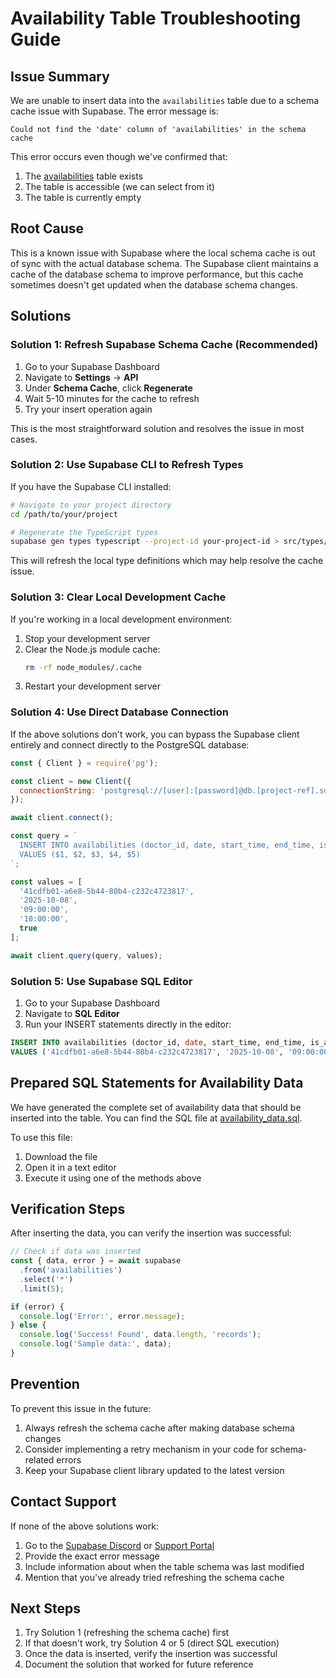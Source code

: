 # Availability Table Troubleshooting Guide

## Issue Summary

We are unable to insert data into the `availabilities` table due to a schema cache issue with Supabase. The error message is:

```
Could not find the 'date' column of 'availabilities' in the schema cache
```

This error occurs even though we've confirmed that:
1. The [availabilities](file:///c:/Users/deven/Desktop/sos-tourist-doctor-ecosystem/sos-tourist-doctor-api-service-app/src/types/database.types.ts#L53-L53) table exists
2. The table is accessible (we can select from it)
3. The table is currently empty

## Root Cause

This is a known issue with Supabase where the local schema cache is out of sync with the actual database schema. The Supabase client maintains a cache of the database schema to improve performance, but this cache sometimes doesn't get updated when the database schema changes.

## Solutions

### Solution 1: Refresh Supabase Schema Cache (Recommended)

1. Go to your Supabase Dashboard
2. Navigate to **Settings** → **API**
3. Under **Schema Cache**, click **Regenerate**
4. Wait 5-10 minutes for the cache to refresh
5. Try your insert operation again

This is the most straightforward solution and resolves the issue in most cases.

### Solution 2: Use Supabase CLI to Refresh Types

If you have the Supabase CLI installed:

```bash
# Navigate to your project directory
cd /path/to/your/project

# Regenerate the TypeScript types
supabase gen types typescript --project-id your-project-id > src/types/database.types.ts
```

This will refresh the local type definitions which may help resolve the cache issue.

### Solution 3: Clear Local Development Cache

If you're working in a local development environment:

1. Stop your development server
2. Clear the Node.js module cache:
   ```bash
   rm -rf node_modules/.cache
   ```
3. Restart your development server

### Solution 4: Use Direct Database Connection

If the above solutions don't work, you can bypass the Supabase client entirely and connect directly to the PostgreSQL database:

```javascript
const { Client } = require('pg');

const client = new Client({
  connectionString: 'postgresql://[user]:[password]@db.[project-ref].supabase.co:5432/postgres'
});

await client.connect();

const query = `
  INSERT INTO availabilities (doctor_id, date, start_time, end_time, is_available)
  VALUES ($1, $2, $3, $4, $5)
`;

const values = [
  '41cdfb01-a6e8-5b44-80b4-c232c4723817',
  '2025-10-08',
  '09:00:00',
  '10:00:00',
  true
];

await client.query(query, values);
```

### Solution 5: Use Supabase SQL Editor

1. Go to your Supabase Dashboard
2. Navigate to **SQL Editor**
3. Run your INSERT statements directly in the editor:

```sql
INSERT INTO availabilities (doctor_id, date, start_time, end_time, is_available)
VALUES ('41cdfb01-a6e8-5b44-80b4-c232c4723817', '2025-10-08', '09:00:00', '10:00:00', true);
```

## Prepared SQL Statements for Availability Data

We have generated the complete set of availability data that should be inserted into the table. You can find the SQL file at [availability_data.sql](file:///c:/Users/deven/Desktop/sos-tourist-doctor-ecosystem/sos-tourist-doctor-api-service-app/availability_data.sql).

To use this file:

1. Download the file
2. Open it in a text editor
3. Execute it using one of the methods above

## Verification Steps

After inserting the data, you can verify the insertion was successful:

```javascript
// Check if data was inserted
const { data, error } = await supabase
  .from('availabilities')
  .select('*')
  .limit(5);

if (error) {
  console.log('Error:', error.message);
} else {
  console.log('Success! Found', data.length, 'records');
  console.log('Sample data:', data);
}
```

## Prevention

To prevent this issue in the future:

1. Always refresh the schema cache after making database schema changes
2. Consider implementing a retry mechanism in your code for schema-related errors
3. Keep your Supabase client library updated to the latest version

## Contact Support

If none of the above solutions work:

1. Go to the [Supabase Discord](https://discord.supabase.com/) or [Support Portal](https://app.supabase.com/support/new)
2. Provide the exact error message
3. Include information about when the table schema was last modified
4. Mention that you've already tried refreshing the schema cache

## Next Steps

1. Try Solution 1 (refreshing the schema cache) first
2. If that doesn't work, try Solution 4 or 5 (direct SQL execution)
3. Once the data is inserted, verify the insertion was successful
4. Document the solution that worked for future reference